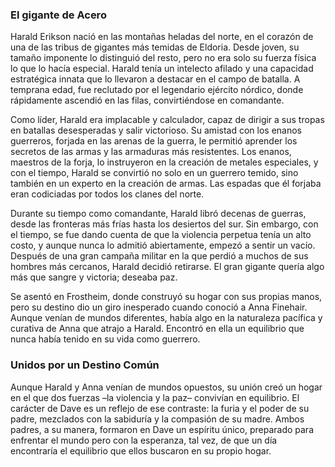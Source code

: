 ### El gigante de Acero

Harald Erikson nació en las montañas heladas del norte, en el corazón de una de las tribus de gigantes más temidas de Eldoria. Desde joven, su tamaño imponente lo distinguió del resto, pero no era solo su fuerza física lo que lo hacía especial. Harald tenía un intelecto afilado y una capacidad estratégica innata que lo llevaron a destacar en el campo de batalla. A temprana edad, fue reclutado por el legendario ejército nórdico, donde rápidamente ascendió en las filas, convirtiéndose en comandante.

Como líder, Harald era implacable y calculador, capaz de dirigir a sus tropas en batallas desesperadas y salir victorioso. Su amistad con los enanos guerreros, forjada en las arenas de la guerra, le permitió aprender los secretos de las armas y las armaduras más resistentes. Los enanos, maestros de la forja, lo instruyeron en la creación de metales especiales, y con el tiempo, Harald se convirtió no solo en un guerrero temido, sino también en un experto en la creación de armas. Las espadas que él forjaba eran codiciadas por todos los clanes del norte.

Durante su tiempo como comandante, Harald libró decenas de guerras, desde las fronteras más frías hasta los desiertos del sur. Sin embargo, con el tiempo, se fue dando cuenta de que la violencia perpetua tenía un alto costo, y aunque nunca lo admitió abiertamente, empezó a sentir un vacío. Después de una gran campaña militar en la que perdió a muchos de sus hombres más cercanos, Harald decidió retirarse. El gran gigante quería algo más que sangre y victoria; deseaba paz.

Se asentó en Frostheim, donde construyó su hogar con sus propias manos, pero su destino dio un giro inesperado cuando conoció a Anna Finehair. Aunque venían de mundos diferentes, había algo en la naturaleza pacífica y curativa de Anna que atrajo a Harald. Encontró en ella un equilibrio que nunca había tenido en su vida como guerrero.

### Unidos por un Destino Común

Aunque Harald y Anna venían de mundos opuestos, su unión creó un hogar en el que dos fuerzas –la violencia y la paz– convivían en equilibrio. El carácter de Dave es un reflejo de ese contraste: la furia y el poder de su padre, mezclados con la sabiduría y la compasión de su madre. Ambos padres, a su manera, formaron en Dave un espíritu único, preparado para enfrentar el mundo pero con la esperanza, tal vez, de que un día encontraría el equilibrio que ellos buscaron en su propio hogar.